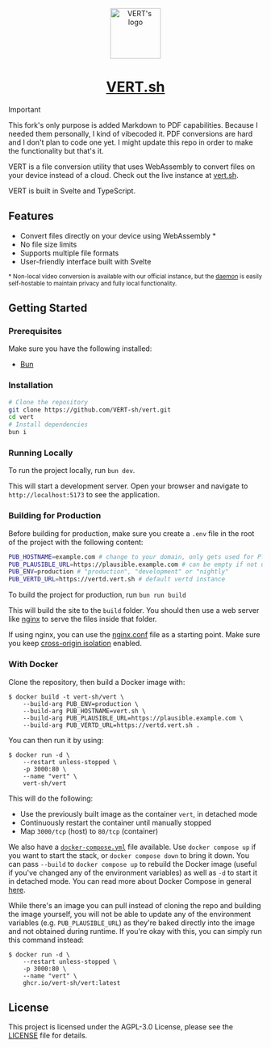 <p align="center">
  <img src="https://github.com/user-attachments/assets/bf441748-0ec5-4c8a-b3e5-11301ee3f0bd" alt="VERT's logo" height="100">
</p>
<h1 align="center"><a href="https://vert.sh">VERT.sh</a></h1>

> [!IMPORTANT]
> This fork's only purpose is added Markdown to PDF capabilities. Because I needed them personally, I kind of vibecoded it. PDF conversions are hard and I don't plan to code one yet. I might update this repo in order to make the functionality but that's it.

VERT is a file conversion utility that uses WebAssembly to convert files on your device instead of a cloud. Check out the live instance at [vert.sh](https://vert.sh).

VERT is built in Svelte and TypeScript.

## Features

- Convert files directly on your device using WebAssembly *
- No file size limits
- Supports multiple file formats
- User-friendly interface built with Svelte

<sup>* Non-local video conversion is available with our official instance, but the [daemon](https://github.com/VERT-sh/vertd) is easily self-hostable to maintain privacy and fully local functionality.</sup>

## Getting Started

### Prerequisites

Make sure you have the following installed:

- [Bun](https://bun.sh/)

### Installation
```sh
# Clone the repository
git clone https://github.com/VERT-sh/vert.git
cd vert
# Install dependencies
bun i
```

### Running Locally

To run the project locally, run `bun dev`.

This will start a development server. Open your browser and navigate to `http://localhost:5173` to see the application.

### Building for Production

Before building for production, make sure you create a `.env` file in the root of the project with the following content:

```sh
PUB_HOSTNAME=example.com # change to your domain, only gets used for Plausible (for now)
PUB_PLAUSIBLE_URL=https://plausible.example.com # can be empty if not using Plausible
PUB_ENV=production # "production", "development" or "nightly"
PUB_VERTD_URL=https://vertd.vert.sh # default vertd instance
```

To build the project for production, run `bun run build`

This will build the site to the `build` folder. You should then use a web server like [nginx](https://nginx.org) to serve the files inside that folder.

If using nginx, you can use the [nginx.conf](./nginx.conf) file as a starting point. Make sure you keep [cross-origin isolation](https://web.dev/articles/cross-origin-isolation-guide) enabled.

### With Docker

Clone the repository, then build a Docker image with:
```shell
$ docker build -t vert-sh/vert \
	--build-arg PUB_ENV=production \
	--build-arg PUB_HOSTNAME=vert.sh \
	--build-arg PUB_PLAUSIBLE_URL=https://plausible.example.com \
	--build-arg PUB_VERTD_URL=https://vertd.vert.sh .
```

You can then run it by using:
```shell
$ docker run -d \
	--restart unless-stopped \
	-p 3000:80 \
	--name "vert" \
	vert-sh/vert
```

This will do the following:
- Use the previously built image as the container `vert`, in detached mode
- Continuously restart the container until manually stopped
- Map `3000/tcp` (host) to `80/tcp` (container)

We also have a [`docker-compose.yml`](./docker-compose.yml) file available. Use `docker compose up` if you want to start the stack, or `docker compose down` to bring it down. You can pass `--build` to `docker compose up` to rebuild the Docker image (useful if you've changed any of the environment variables) as well as `-d` to start it in detached mode. You can read more about Docker Compose in general [here](https://docs.docker.com/compose/intro/compose-application-model/).

While there's an image you can pull instead of cloning the repo and building the image yourself, you will not be able to update any of the environment variables (e.g. `PUB_PLAUSIBLE_URL`) as they're baked directly into the image and not obtained during runtime. If you're okay with this, you can simply run this command instead:
```shell
$ docker run -d \
	--restart unless-stopped \
	-p 3000:80 \
	--name "vert" \
	ghcr.io/vert-sh/vert:latest
```

## License

This project is licensed under the AGPL-3.0 License, please see the [LICENSE](LICENSE) file for details.
